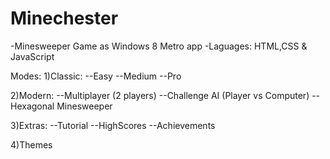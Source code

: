 Minechester
===========

-Minesweeper Game as Windows 8 Metro app
-Laguages: HTML,CSS & JavaScript

Modes:
1)Classic:
--Easy
--Medium
--Pro

2)Modern:
--Multiplayer (2 players)
--Challenge AI (Player vs Computer)
--Hexagonal Minesweeper

3)Extras:
--Tutorial
--HighScores
--Achievements

4)Themes
